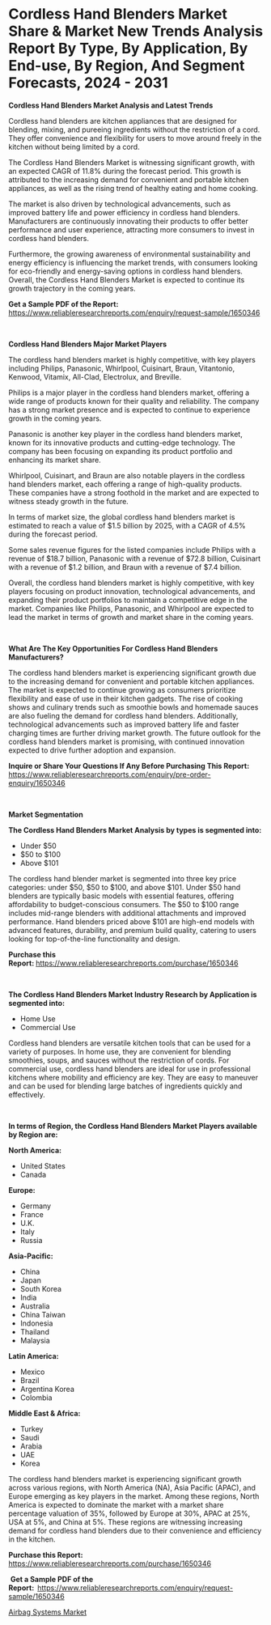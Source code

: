 <p><h1>Cordless Hand Blenders Market Share & Market New Trends Analysis Report By Type, By Application, By End-use, By Region, And Segment Forecasts, 2024 - 2031</h1></p><p><strong>Cordless Hand Blenders Market Analysis and Latest Trends</strong></p>
<p><p>Cordless hand blenders are kitchen appliances that are designed for blending, mixing, and pureeing ingredients without the restriction of a cord. They offer convenience and flexibility for users to move around freely in the kitchen without being limited by a cord.</p><p>The Cordless Hand Blenders Market is witnessing significant growth, with an expected CAGR of 11.8% during the forecast period. This growth is attributed to the increasing demand for convenient and portable kitchen appliances, as well as the rising trend of healthy eating and home cooking.</p><p>The market is also driven by technological advancements, such as improved battery life and power efficiency in cordless hand blenders. Manufacturers are continuously innovating their products to offer better performance and user experience, attracting more consumers to invest in cordless hand blenders.</p><p>Furthermore, the growing awareness of environmental sustainability and energy efficiency is influencing the market trends, with consumers looking for eco-friendly and energy-saving options in cordless hand blenders. Overall, the Cordless Hand Blenders Market is expected to continue its growth trajectory in the coming years.</p></p>
<p><strong>Get a Sample PDF of the Report:&nbsp;</strong> <a href="https://www.reliableresearchreports.com/enquiry/request-sample/1650346">https://www.reliableresearchreports.com/enquiry/request-sample/1650346</a></p>
<p>&nbsp;</p>
<p><strong>Cordless Hand Blenders Major Market Players</strong></p>
<p><p>The cordless hand blenders market is highly competitive, with key players including Philips, Panasonic, Whirlpool, Cuisinart, Braun, Vitantonio, Kenwood, Vitamix, All-Clad, Electrolux, and Breville. </p><p>Philips is a major player in the cordless hand blenders market, offering a wide range of products known for their quality and reliability. The company has a strong market presence and is expected to continue to experience growth in the coming years.</p><p>Panasonic is another key player in the cordless hand blenders market, known for its innovative products and cutting-edge technology. The company has been focusing on expanding its product portfolio and enhancing its market share.</p><p>Whirlpool, Cuisinart, and Braun are also notable players in the cordless hand blenders market, each offering a range of high-quality products. These companies have a strong foothold in the market and are expected to witness steady growth in the future.</p><p>In terms of market size, the global cordless hand blenders market is estimated to reach a value of $1.5 billion by 2025, with a CAGR of 4.5% during the forecast period.</p><p>Some sales revenue figures for the listed companies include Philips with a revenue of $18.7 billion, Panasonic with a revenue of $72.8 billion, Cuisinart with a revenue of $1.2 billion, and Braun with a revenue of $7.4 billion.</p><p>Overall, the cordless hand blenders market is highly competitive, with key players focusing on product innovation, technological advancements, and expanding their product portfolios to maintain a competitive edge in the market. Companies like Philips, Panasonic, and Whirlpool are expected to lead the market in terms of growth and market share in the coming years.</p></p>
<p>&nbsp;</p>
<p><strong>What Are The Key Opportunities For Cordless Hand Blenders Manufacturers?</strong></p>
<p><p>The cordless hand blenders market is experiencing significant growth due to the increasing demand for convenient and portable kitchen appliances. The market is expected to continue growing as consumers prioritize flexibility and ease of use in their kitchen gadgets. The rise of cooking shows and culinary trends such as smoothie bowls and homemade sauces are also fueling the demand for cordless hand blenders. Additionally, technological advancements such as improved battery life and faster charging times are further driving market growth. The future outlook for the cordless hand blenders market is promising, with continued innovation expected to drive further adoption and expansion.</p></p>
<p><strong>Inquire or Share Your Questions If Any Before Purchasing This Report:</strong> <a href="https://www.reliableresearchreports.com/enquiry/pre-order-enquiry/1650346">https://www.reliableresearchreports.com/enquiry/pre-order-enquiry/1650346</a></p>
<p>&nbsp;</p>
<p><strong>Market Segmentation</strong></p>
<p><strong>The Cordless Hand Blenders Market Analysis by types is segmented into:</strong></p>
<p><ul><li>Under $50</li><li>$50 to $100</li><li>Above $101</li></ul></p>
<p><p>The cordless hand blender market is segmented into three key price categories: under $50, $50 to $100, and above $101. Under $50 hand blenders are typically basic models with essential features, offering affordability to budget-conscious consumers. The $50 to $100 range includes mid-range blenders with additional attachments and improved performance. Hand blenders priced above $101 are high-end models with advanced features, durability, and premium build quality, catering to users looking for top-of-the-line functionality and design.</p></p>
<p><strong>Purchase this Report:&nbsp;</strong><a href="https://www.reliableresearchreports.com/purchase/1650346">https://www.reliableresearchreports.com/purchase/1650346</a></p>
<p>&nbsp;</p>
<p><strong>The Cordless Hand Blenders Market Industry Research by Application is segmented into:</strong></p>
<p><ul><li>Home Use</li><li>Commercial Use</li></ul></p>
<p><p>Cordless hand blenders are versatile kitchen tools that can be used for a variety of purposes. In home use, they are convenient for blending smoothies, soups, and sauces without the restriction of cords. For commercial use, cordless hand blenders are ideal for use in professional kitchens where mobility and efficiency are key. They are easy to maneuver and can be used for blending large batches of ingredients quickly and effectively.</p></p>
<p>&nbsp;</p>
<p><strong>In terms of Region, the Cordless Hand Blenders Market Players available by Region are:</strong></p>
<p>
    <p> <strong> North America: </strong>
        <ul>
            <li>United States</li>
            <li>Canada</li>
        </ul>
        </p> 
    <p> <strong> Europe: </strong>
        <ul>
            <li>Germany</li>
            <li>France</li>
            <li>U.K.</li>
            <li>Italy</li>
            <li>Russia</li>
        </ul>
        </p> 
    <p> <strong> Asia-Pacific: </strong>
        <ul>
            <li>China</li>
            <li>Japan</li>
            <li>South Korea</li>
            <li>India</li>
            <li>Australia</li>
            <li>China Taiwan</li>
            <li>Indonesia</li>
            <li>Thailand</li>
            <li>Malaysia</li>
        </ul>
        </p> 
    <p> <strong> Latin America: </strong>
        <ul>
            <li>Mexico</li>
            <li>Brazil</li>
            <li>Argentina Korea</li>
            <li>Colombia</li>
        </ul>
        </p> 
    <p> <strong> Middle East & Africa: </strong>
        <ul>
            <li>Turkey</li>
            <li>Saudi</li>
            <li>Arabia</li>
            <li>UAE</li>
            <li>Korea</li>
        </ul>
    </p>
    </p>
<p><p>The cordless hand blenders market is experiencing significant growth across various regions, with North America (NA), Asia Pacific (APAC), and Europe emerging as key players in the market. Among these regions, North America is expected to dominate the market with a market share percentage valuation of 35%, followed by Europe at 30%, APAC at 25%, USA at 5%, and China at 5%. These regions are witnessing increasing demand for cordless hand blenders due to their convenience and efficiency in the kitchen.</p></p>
<p><strong>Purchase this Report: </strong><a href="https://www.reliableresearchreports.com/purchase/1650346">https://www.reliableresearchreports.com/purchase/1650346</a></p>
<p>&nbsp;<strong>Get a Sample PDF of the Report:&nbsp;&nbsp;</strong><a href="https://www.reliableresearchreports.com/enquiry/request-sample/1650346">https://www.reliableresearchreports.com/enquiry/request-sample/1650346</a></p>
<p><strong></strong></p>
<p><p><a href="https://faithful-glue-af3.notion.site/Decoding-the-Airbag-Systems-Market-A-Deep-Dive-into-the-Latest-Market-Trends-Market-Segmentation--f0740a1a4f5147249d21ef340c846a6e">Airbag Systems Market</a></p></p>